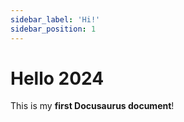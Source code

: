 ```yaml
---
sidebar_label: 'Hi!'
sidebar_position: 1
---
```


# Hello 2024

This is my **first Docusaurus document**!